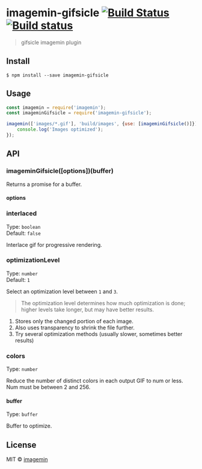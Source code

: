 # imagemin-gifsicle [![Build Status](http://img.shields.io/travis/imagemin/imagemin-gifsicle.svg?style=flat)](https://travis-ci.org/imagemin/imagemin-gifsicle) [![Build status](https://ci.appveyor.com/api/projects/status/51vfu1ntxwx7t949?svg=true)](https://ci.appveyor.com/project/ShinnosukeWatanabe/imagemin-gifsicle)

> gifsicle imagemin plugin


## Install

```
$ npm install --save imagemin-gifsicle
```


## Usage

```js
const imagemin = require('imagemin');
const imageminGifsicle = require('imagemin-gifsicle');

imagemin(['images/*.gif'], 'build/images', {use: [imageminGifsicle()]}).then(() => {
	console.log('Images optimized');
});
```


## API

### imageminGifsicle([options])(buffer)

Returns a promise for a buffer.

#### options

### interlaced

Type: `boolean`<br>
Default: `false`

Interlace gif for progressive rendering.

### optimizationLevel

Type: `number`<br>
Default: `1`

Select an optimization level between `1` and `3`.

> The optimization level determines how much optimization is done; higher levels take longer, but may have better results.

1. Stores only the changed portion of each image.
2. Also uses transparency to shrink the file further.
3. Try several optimization methods (usually slower, sometimes better results)

### colors

Type: `number`

Reduce the number of distinct colors in each output GIF to num or less. Num must be between 2 and 256.

#### buffer

Type: `buffer`

Buffer to optimize.


## License

MIT © [imagemin](https://github.com/imagemin)
